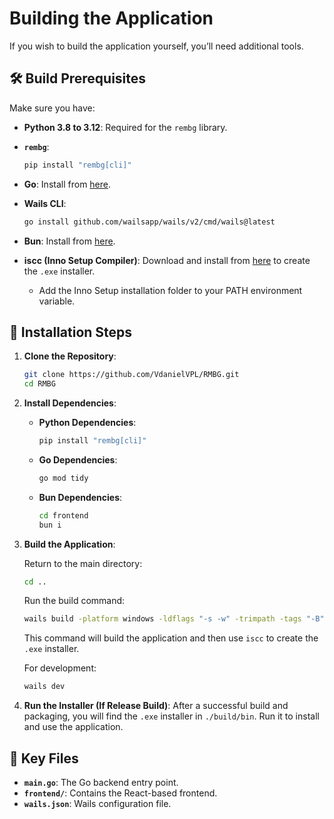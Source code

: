 # Building the Application

If you wish to build the application yourself, you’ll need additional tools.

## 🛠 Build Prerequisites

Make sure you have:

- **Python 3.8 to 3.12**: Required for the `rembg` library.
- **`rembg`**:
  
  ```bash
  pip install "rembg[cli]"
  ```
- **Go**: Install from [here](https://golang.org/dl/).
- **Wails CLI**:
  
  ```bash
  go install github.com/wailsapp/wails/v2/cmd/wails@latest
  ```
- **Bun**: Install from [here](https://bun.sh/).
- **iscc (Inno Setup Compiler)**: Download and install from [here](https://jrsoftware.org/isinfo.php) to create the `.exe` installer.
    - Add the Inno Setup installation folder to your PATH environment variable.

## 📝 Installation Steps

1. **Clone the Repository**:
   ```bash
   git clone https://github.com/VdanielVPL/RMBG.git
   cd RMBG
   ```

2. **Install Dependencies**:
   - **Python Dependencies**:
     ```bash
     pip install "rembg[cli]"
     ```
   - **Go Dependencies**:
     ```bash
     go mod tidy
     ```
   - **Bun Dependencies**:
     ```bash
     cd frontend
     bun i
     ```

3. **Build the Application**:
   
   Return to the main directory:
   ```bash
   cd ..
   ```
   
   Run the build command:
   ```bash
   wails build -platform windows -ldflags "-s -w" -trimpath -tags "-B"; if($?) { iscc setup.iss }
   ```
   
   This command will build the application and then use `iscc` to create the `.exe` installer.

   For development:
   ```bash
   wails dev
   ```

5. **Run the Installer (If Release Build)**:
   After a successful build and packaging, you will find the `.exe` installer in `./build/bin`. Run it to install and use the application.

## 🔑 Key Files

- **`main.go`**: The Go backend entry point.
- **`frontend/`**: Contains the React-based frontend.
- **`wails.json`**: Wails configuration file.

